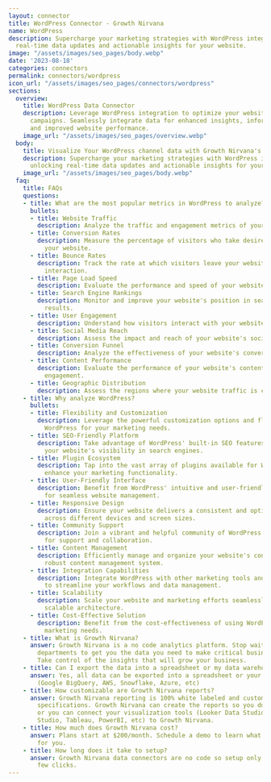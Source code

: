 ```yaml
---
layout: connector
title: WordPress Connector - Growth Nirvana
name: WordPress
description: Supercharge your marketing strategies with WordPress integration, unlocking
  real-time data updates and actionable insights for your website.
image: "/assets/images/seo_pages/body.webp"
date: '2023-08-18'
categories: connectors
permalink: connectors/wordpress
icon_url: "/assets/images/seo_pages/connectors/wordpress"
sections:
  overview:
    title: WordPress Data Connector
    description: Leverage WordPress integration to optimize your website for marketing
      campaigns. Seamlessly integrate data for enhanced insights, informed decisions,
      and improved website performance.
    image_url: "/assets/images/seo_pages/overview.webp"
  body:
    title: Visualize Your WordPress channel data with Growth Nirvana's WordPress Connector
    description: Supercharge your marketing strategies with WordPress integration,
      unlocking real-time data updates and actionable insights for your website.
    image_url: "/assets/images/seo_pages/body.webp"
  faq:
    title: FAQs
    questions:
    - title: What are the most popular metrics in WordPress to analyze?
      bullets:
      - title: Website Traffic
        description: Analyze the traffic and engagement metrics of your website visitors.
      - title: Conversion Rates
        description: Measure the percentage of visitors who take desired actions on
          your website.
      - title: Bounce Rates
        description: Track the rate at which visitors leave your website without further
          interaction.
      - title: Page Load Speed
        description: Evaluate the performance and speed of your website pages.
      - title: Search Engine Rankings
        description: Monitor and improve your website's position in search engine
          results.
      - title: User Engagement
        description: Understand how visitors interact with your website and its content.
      - title: Social Media Reach
        description: Assess the impact and reach of your website's social media presence.
      - title: Conversion Funnel
        description: Analyze the effectiveness of your website's conversion funnel.
      - title: Content Performance
        description: Evaluate the performance of your website's content based on user
          engagement.
      - title: Geographic Distribution
        description: Assess the regions where your website traffic is coming from.
    - title: Why analyze WordPress?
      bullets:
      - title: Flexibility and Customization
        description: Leverage the powerful customization options and flexibility of
          WordPress for your marketing needs.
      - title: SEO-Friendly Platform
        description: Take advantage of WordPress' built-in SEO features to improve
          your website's visibility in search engines.
      - title: Plugin Ecosystem
        description: Tap into the vast array of plugins available for WordPress to
          enhance your marketing functionality.
      - title: User-Friendly Interface
        description: Benefit from WordPress' intuitive and user-friendly interface
          for seamless website management.
      - title: Responsive Design
        description: Ensure your website delivers a consistent and optimized experience
          across different devices and screen sizes.
      - title: Community Support
        description: Join a vibrant and helpful community of WordPress users and developers
          for support and collaboration.
      - title: Content Management
        description: Efficiently manage and organize your website's content with WordPress'
          robust content management system.
      - title: Integration Capabilities
        description: Integrate WordPress with other marketing tools and platforms
          to streamline your workflows and data management.
      - title: Scalability
        description: Scale your website and marketing efforts seamlessly with WordPress'
          scalable architecture.
      - title: Cost-Effective Solution
        description: Benefit from the cost-effectiveness of using WordPress for your
          marketing needs.
    - title: What is Growth Nirvana?
      answer: Growth Nirvana is a no code analytics platform. Stop waiting for other
        departments to get you the data you need to make critical business decisions.
        Take control of the insights that will grow your business.
    - title: Can I export the data into a spreadsheet or my data warehouse?
      answer: Yes, all data can be exported into a spreadsheet or your data warehouse
        (Google BigQuery, AWS, Snowflake, Azure, etc)
    - title: How customizable are Growth Nirvana reports?
      answer: Growth Nirvana reporting is 100% white labeled and customized to your
        specifications. Growth Nirvana can create the reports so you don’t have to
        or you can connect your visualization tools (Looker Data Studio/Google Data
        Studio, Tableau, PowerBI, etc) to Growth Nirvana.
    - title: How much does Growth Nirvana cost?
      answer: Plans start at $200/month. Schedule a demo to learn what plan is best
        for you.
    - title: How long does it take to setup?
      answer: Growth Nirvana data connectors are no code so setup only requires a
        few clicks.
---
```

